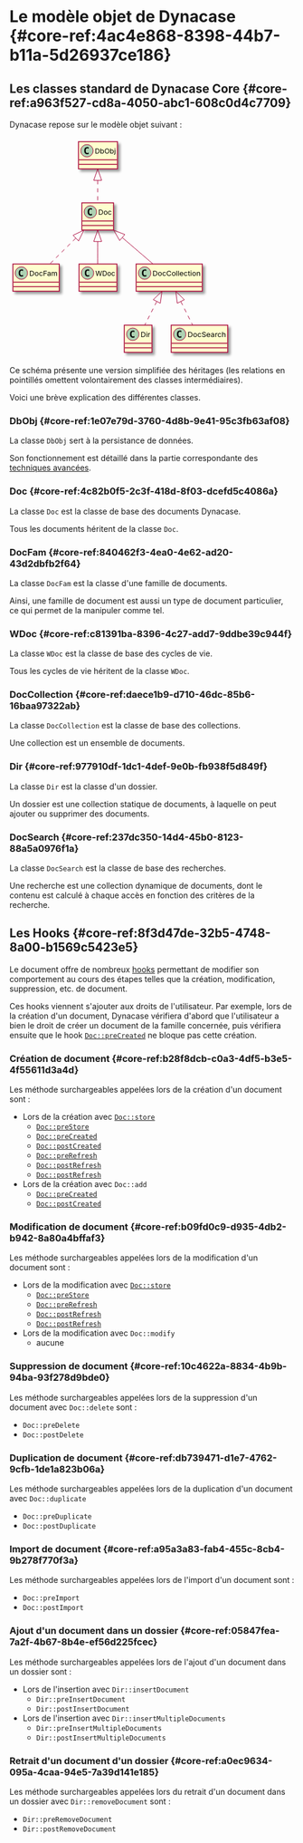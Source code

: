# Le modèle objet de Dynacase {#core-ref:4ac4e868-8398-44b7-b11a-5d26937ce186}

## Les classes standard de Dynacase Core {#core-ref:a963f527-cd8a-4050-abc1-608c0d4c7709}

Dynacase repose sur le modèle objet suivant :

<div class="uml classes">

<svg xmlns="http://www.w3.org/2000/svg" xmlns:xlink="http://www.w3.org/1999/xlink" height="389pt" style="width:395px;height:389px;" version="1.1" viewBox="0 0 395 389" width="395pt"><defs><filter height="300%" id="f1" width="300%" x="-1" y="-1"><feGaussianBlur result="blurOut" stdDeviation="2"/><feColorMatrix in="blurOut" result="blurOut2" type="matrix" values="0 0 0 0 0 0 0 0 0 0 0 0 0 0 0 0 0 0 .4 0"/><feOffset dx="4" dy="4" in="blurOut2" result="blurOut3"/><feBlend in="SourceGraphic" in2="blurOut3" mode="normal"/></filter></defs><g><rect fill="#FEFECE" filter="url(#f1)" height="48" style="stroke: #A80036; stroke-width: 1.5;" width="69" x="122" y="8"/><ellipse cx="137" cy="24" fill="#ADD1B2" rx="11" ry="11" style="stroke: #A80036; stroke-width: 1.0;"/><path d="M139.9688,29.6406 Q139.3906,29.9375 138.75,30.0859 Q138.1094,30.2344 137.4063,30.2344 Q134.9063,30.2344 133.5859,28.5859 Q132.2656,26.9375 132.2656,23.8125 Q132.2656,20.6875 133.5859,19.0313 Q134.9063,17.375 137.4063,17.375 Q138.1094,17.375 138.7578,17.5313 Q139.4063,17.6875 139.9688,17.9844 L139.9688,20.7031 Q139.3438,20.125 138.75,19.8516 Q138.1563,19.5781 137.5313,19.5781 Q136.1875,19.5781 135.5,20.6484 Q134.8125,21.7188 134.8125,23.8125 Q134.8125,25.9063 135.5,26.9766 Q136.1875,28.0469 137.5313,28.0469 Q138.1563,28.0469 138.75,27.7734 Q139.3438,27.5 139.9688,26.9219 L139.9688,29.6406 Z "/><text fill="#000000" font-size="12" lengthAdjust="spacingAndGlyphs" textLength="37" x="151" y="29.0156">DbObj</text><line style="stroke: #A80036; stroke-width: 1.5;" x1="123" x2="190" y1="40" y2="40"/><line style="stroke: #A80036; stroke-width: 1.5;" x1="123" x2="190" y1="48" y2="48"/><rect fill="#FEFECE" filter="url(#f1)" height="48" style="stroke: #A80036; stroke-width: 1.5;" width="56" x="128" y="116"/><ellipse cx="143" cy="132" fill="#ADD1B2" rx="11" ry="11" style="stroke: #A80036; stroke-width: 1.0;"/><path d="M145.9688,137.6406 Q145.3906,137.9375 144.75,138.0859 Q144.1094,138.2344 143.4063,138.2344 Q140.9063,138.2344 139.5859,136.5859 Q138.2656,134.9375 138.2656,131.8125 Q138.2656,128.6875 139.5859,127.0313 Q140.9063,125.375 143.4063,125.375 Q144.1094,125.375 144.7578,125.5313 Q145.4063,125.6875 145.9688,125.9844 L145.9688,128.7031 Q145.3438,128.125 144.75,127.8516 Q144.1563,127.5781 143.5313,127.5781 Q142.1875,127.5781 141.5,128.6484 Q140.8125,129.7188 140.8125,131.8125 Q140.8125,133.9063 141.5,134.9766 Q142.1875,136.0469 143.5313,136.0469 Q144.1563,136.0469 144.75,135.7734 Q145.3438,135.5 145.9688,134.9219 L145.9688,137.6406 Z "/><text fill="#000000" font-size="12" lengthAdjust="spacingAndGlyphs" textLength="24" x="157" y="137.0156">Doc</text><line style="stroke: #A80036; stroke-width: 1.5;" x1="129" x2="183" y1="148" y2="148"/><line style="stroke: #A80036; stroke-width: 1.5;" x1="129" x2="183" y1="156" y2="156"/><rect fill="#FEFECE" filter="url(#f1)" height="48" style="stroke: #A80036; stroke-width: 1.5;" width="82" x="6" y="224"/><ellipse cx="21" cy="240" fill="#ADD1B2" rx="11" ry="11" style="stroke: #A80036; stroke-width: 1.0;"/><path d="M23.9688,245.6406 Q23.3906,245.9375 22.75,246.0859 Q22.1094,246.2344 21.4063,246.2344 Q18.9063,246.2344 17.5859,244.5859 Q16.2656,242.9375 16.2656,239.8125 Q16.2656,236.6875 17.5859,235.0313 Q18.9063,233.375 21.4063,233.375 Q22.1094,233.375 22.7578,233.5313 Q23.4063,233.6875 23.9688,233.9844 L23.9688,236.7031 Q23.3438,236.125 22.75,235.8516 Q22.1563,235.5781 21.5313,235.5781 Q20.1875,235.5781 19.5,236.6484 Q18.8125,237.7188 18.8125,239.8125 Q18.8125,241.9063 19.5,242.9766 Q20.1875,244.0469 21.5313,244.0469 Q22.1563,244.0469 22.75,243.7734 Q23.3438,243.5 23.9688,242.9219 L23.9688,245.6406 Z "/><text fill="#000000" font-size="12" lengthAdjust="spacingAndGlyphs" textLength="50" x="35" y="245.0156">DocFam</text><line style="stroke: #A80036; stroke-width: 1.5;" x1="7" x2="87" y1="256" y2="256"/><line style="stroke: #A80036; stroke-width: 1.5;" x1="7" x2="87" y1="264" y2="264"/><rect fill="#FEFECE" filter="url(#f1)" height="48" style="stroke: #A80036; stroke-width: 1.5;" width="67" x="123" y="224"/><ellipse cx="138" cy="240" fill="#ADD1B2" rx="11" ry="11" style="stroke: #A80036; stroke-width: 1.0;"/><path d="M140.9688,245.6406 Q140.3906,245.9375 139.75,246.0859 Q139.1094,246.2344 138.4063,246.2344 Q135.9063,246.2344 134.5859,244.5859 Q133.2656,242.9375 133.2656,239.8125 Q133.2656,236.6875 134.5859,235.0313 Q135.9063,233.375 138.4063,233.375 Q139.1094,233.375 139.7578,233.5313 Q140.4063,233.6875 140.9688,233.9844 L140.9688,236.7031 Q140.3438,236.125 139.75,235.8516 Q139.1563,235.5781 138.5313,235.5781 Q137.1875,235.5781 136.5,236.6484 Q135.8125,237.7188 135.8125,239.8125 Q135.8125,241.9063 136.5,242.9766 Q137.1875,244.0469 138.5313,244.0469 Q139.1563,244.0469 139.75,243.7734 Q140.3438,243.5 140.9688,242.9219 L140.9688,245.6406 Z "/><text fill="#000000" font-size="12" lengthAdjust="spacingAndGlyphs" textLength="35" x="152" y="245.0156">WDoc</text><line style="stroke: #A80036; stroke-width: 1.5;" x1="124" x2="189" y1="256" y2="256"/><line style="stroke: #A80036; stroke-width: 1.5;" x1="124" x2="189" y1="264" y2="264"/><rect fill="#FEFECE" filter="url(#f1)" height="48" style="stroke: #A80036; stroke-width: 1.5;" width="117" x="224" y="224"/><ellipse cx="239" cy="240" fill="#ADD1B2" rx="11" ry="11" style="stroke: #A80036; stroke-width: 1.0;"/><path d="M241.9688,245.6406 Q241.3906,245.9375 240.75,246.0859 Q240.1094,246.2344 239.4063,246.2344 Q236.9063,246.2344 235.5859,244.5859 Q234.2656,242.9375 234.2656,239.8125 Q234.2656,236.6875 235.5859,235.0313 Q236.9063,233.375 239.4063,233.375 Q240.1094,233.375 240.7578,233.5313 Q241.4063,233.6875 241.9688,233.9844 L241.9688,236.7031 Q241.3438,236.125 240.75,235.8516 Q240.1563,235.5781 239.5313,235.5781 Q238.1875,235.5781 237.5,236.6484 Q236.8125,237.7188 236.8125,239.8125 Q236.8125,241.9063 237.5,242.9766 Q238.1875,244.0469 239.5313,244.0469 Q240.1563,244.0469 240.75,243.7734 Q241.3438,243.5 241.9688,242.9219 L241.9688,245.6406 Z "/><text fill="#000000" font-size="12" lengthAdjust="spacingAndGlyphs" textLength="85" x="253" y="245.0156">DocCollection</text><line style="stroke: #A80036; stroke-width: 1.5;" x1="225" x2="340" y1="256" y2="256"/><line style="stroke: #A80036; stroke-width: 1.5;" x1="225" x2="340" y1="264" y2="264"/><rect fill="#FEFECE" filter="url(#f1)" height="48" style="stroke: #A80036; stroke-width: 1.5;" width="49" x="203" y="332"/><ellipse cx="218" cy="348" fill="#ADD1B2" rx="11" ry="11" style="stroke: #A80036; stroke-width: 1.0;"/><path d="M220.9688,353.6406 Q220.3906,353.9375 219.75,354.0859 Q219.1094,354.2344 218.4063,354.2344 Q215.9063,354.2344 214.5859,352.5859 Q213.2656,350.9375 213.2656,347.8125 Q213.2656,344.6875 214.5859,343.0313 Q215.9063,341.375 218.4063,341.375 Q219.1094,341.375 219.7578,341.5313 Q220.4063,341.6875 220.9688,341.9844 L220.9688,344.7031 Q220.3438,344.125 219.75,343.8516 Q219.1563,343.5781 218.5313,343.5781 Q217.1875,343.5781 216.5,344.6484 Q215.8125,345.7188 215.8125,347.8125 Q215.8125,349.9063 216.5,350.9766 Q217.1875,352.0469 218.5313,352.0469 Q219.1563,352.0469 219.75,351.7734 Q220.3438,351.5 220.9688,350.9219 L220.9688,353.6406 Z "/><text fill="#000000" font-size="12" lengthAdjust="spacingAndGlyphs" textLength="17" x="232" y="353.0156">Dir</text><line style="stroke: #A80036; stroke-width: 1.5;" x1="204" x2="251" y1="364" y2="364"/><line style="stroke: #A80036; stroke-width: 1.5;" x1="204" x2="251" y1="372" y2="372"/><rect fill="#FEFECE" filter="url(#f1)" height="48" style="stroke: #A80036; stroke-width: 1.5;" width="100" x="286" y="332"/><ellipse cx="301" cy="348" fill="#ADD1B2" rx="11" ry="11" style="stroke: #A80036; stroke-width: 1.0;"/><path d="M303.9688,353.6406 Q303.3906,353.9375 302.75,354.0859 Q302.1094,354.2344 301.4063,354.2344 Q298.9063,354.2344 297.5859,352.5859 Q296.2656,350.9375 296.2656,347.8125 Q296.2656,344.6875 297.5859,343.0313 Q298.9063,341.375 301.4063,341.375 Q302.1094,341.375 302.7578,341.5313 Q303.4063,341.6875 303.9688,341.9844 L303.9688,344.7031 Q303.3438,344.125 302.75,343.8516 Q302.1563,343.5781 301.5313,343.5781 Q300.1875,343.5781 299.5,344.6484 Q298.8125,345.7188 298.8125,347.8125 Q298.8125,349.9063 299.5,350.9766 Q300.1875,352.0469 301.5313,352.0469 Q302.1563,352.0469 302.75,351.7734 Q303.3438,351.5 303.9688,350.9219 L303.9688,353.6406 Z "/><text fill="#000000" font-size="12" lengthAdjust="spacingAndGlyphs" textLength="68" x="315" y="353.0156">DocSearch</text><line style="stroke: #A80036; stroke-width: 1.5;" x1="287" x2="385" y1="364" y2="364"/><line style="stroke: #A80036; stroke-width: 1.5;" x1="287" x2="385" y1="372" y2="372"/><path d="M156,76.291 C156,89.817 156,104.184 156,115.844 " fill="none" style="stroke: #A80036; stroke-width: 1.0; stroke-dasharray: 7.0,7.0;"/><polygon fill="none" points="149,76.237,156,56.237,163,76.237,149,76.237" style="stroke: #A80036; stroke-width: 1.0;"/><path d="M117.087,178.556 C101.846,193.657 84.8292,210.518 71.3801,223.844 " fill="none" style="stroke: #A80036; stroke-width: 1.0; stroke-dasharray: 7.0,7.0;"/><polygon fill="none" points="112.404,173.342,131.538,164.237,122.258,183.287,112.404,173.342" style="stroke: #A80036; stroke-width: 1.0;"/><path d="M156,184.291 C156,197.817 156,212.184 156,223.844 " fill="none" style="stroke: #A80036; stroke-width: 1.0;"/><polygon fill="none" points="149,184.237,156,164.237,163,184.237,149,184.237" style="stroke: #A80036; stroke-width: 1.0;"/><path d="M199.61,177.38 C217.573,192.777 237.866,210.171 253.818,223.844 " fill="none" style="stroke: #A80036; stroke-width: 1.0;"/><polygon fill="none" points="194.906,182.568,184.277,164.237,204.018,171.938,194.906,182.568" style="stroke: #A80036; stroke-width: 1.0;"/><path d="M260.425,290.3649 C253.256,304.4428 245.523,319.6283 239.302,331.8436 " fill="none" style="stroke: #A80036; stroke-width: 1.0; stroke-dasharray: 7.0,7.0;"/><polygon fill="none" points="254.343,286.8827,269.657,272.237,266.819,293.236,254.343,286.8827" style="stroke: #A80036; stroke-width: 1.0;"/><path d="M303.182,290.3649 C310.221,304.4428 317.814,319.6283 323.922,331.8436 " fill="none" style="stroke: #A80036; stroke-width: 1.0; stroke-dasharray: 7.0,7.0;"/><polygon fill="none" points="296.802,293.2564,294.119,272.237,309.324,286.9953,296.802,293.2564" style="stroke: #A80036; stroke-width: 1.0;"/></g></svg>

</div>

Ce schéma présente une version simplifiée des héritages
(les relations en pointillés omettent volontairement des classes intermédiaires).

Voici une brève explication des différentes classes.

### DbObj {#core-ref:1e07e79d-3760-4d8b-9e41-95c3fb63af08}

La classe `DbObj` sert à la persistance de données.

Son fonctionnement est détaillé dans la partie correspondante des
[techniques avancées][advanced_dbobj].

### Doc {#core-ref:4c82b0f5-2c3f-418d-8f03-dcefd5c4086a}

La classe `Doc` est la classe de base des documents Dynacase.

Tous les documents héritent de la classe `Doc`.

### DocFam {#core-ref:840462f3-4ea0-4e62-ad20-43d2dbfb2f64}

La classe `DocFam` est la classe d'une famille de documents.

Ainsi, une famille de document est aussi un type de document particulier,
ce qui permet de la manipuler comme tel.

### WDoc {#core-ref:c81391ba-8396-4c27-add7-9ddbe39c944f}

La classe `WDoc` est la classe de base des cycles de vie.

Tous les cycles de vie héritent de la classe `WDoc`.

### DocCollection {#core-ref:daece1b9-d710-46dc-85b6-16baa97322ab}

La classe `DocCollection` est la classe de base des collections.

Une collection est un ensemble de documents.

### Dir {#core-ref:977910df-1dc1-4def-9e0b-fb938f5d849f}

La classe `Dir` est la classe d'un dossier.

Un dossier est une collection statique de documents,
à laquelle on peut ajouter ou supprimer des documents.

### DocSearch {#core-ref:237dc350-14d4-45b0-8123-88a5a0976f1a}

La classe `DocSearch` est la classe de base des recherches.

Une recherche est une collection dynamique de documents,
dont le contenu est calculé à chaque accès en fonction
des critères de la recherche.

## Les Hooks {#core-ref:8f3d47de-32b5-4748-8a00-b1569c5423e5}

Le document offre de nombreux [hooks][WP_hooks] permettant de modifier son 
comportement au cours des étapes telles que la création, modification, 
suppression, etc. de document.

Ces hooks viennent s'ajouter aux droits de l'utilisateur.
Par exemple, lors de la création d'un document, Dynacase vérifiera d'abord
que l'utilisateur a bien le droit de créer un document de la famille concernée,
puis vérifiera ensuite que le hook [`Doc::preCreated`][doc_precreated] ne bloque pas cette création.

### Création de document {#core-ref:b28f8dcb-c0a3-4df5-b3e5-4f55611d3a4d}

Les méthode surchargeables appelées lors de la création d'un document sont :

*   Lors de la création avec [`Doc::store`][doc_store]
    *   [`Doc::preStore`][doc_prestore]
    *   [`Doc::preCreated`][doc_precreated]
    *   [`Doc::postCreated`][doc_postcreated]
    *   [`Doc::preRefresh`][doc_prerefresh]
    *   [`Doc::postRefresh`][doc_postrefresh]
    *   [`Doc::postRefresh`][doc_poststore]
*   Lors de la création avec `Doc::add`
    *   [`Doc::preCreated`][doc_precreated]
    *   [`Doc::postCreated`][doc_postcreated]

### Modification de document {#core-ref:b09fd0c9-d935-4db2-b942-8a80a4bffaf3}

Les méthode surchargeables appelées lors de la modification d'un document sont :

*   Lors de la modification avec [`Doc::store`][doc_store]
    *   [`Doc::preStore`][doc_prestore]
    *   [`Doc::preRefresh`][doc_prerefresh]
    *   [`Doc::postRefresh`][doc_postrefresh]
    *   [`Doc::postRefresh`][doc_poststore]
*   Lors de la modification avec `Doc::modify`
    *   aucune

### Suppression de document {#core-ref:10c4622a-8834-4b9b-94ba-93f278d9bde0}

Les méthode surchargeables appelées lors de la suppression d'un document 
avec `Doc::delete` sont :

*   `Doc::preDelete`
*   `Doc::postDelete`

### Duplication de document {#core-ref:db739471-d1e7-4762-9cfb-1de1a823b06a}

Les méthode surchargeables appelées lors de la duplication d'un document 
avec `Doc::duplicate`

*   `Doc::preDuplicate`
*   `Doc::postDuplicate`

### Import de document {#core-ref:a95a3a83-fab4-455c-8cb4-9b278f770f3a}

Les méthode surchargeables appelées lors de l'import d'un document sont :

*   `Doc::preImport`
*   `Doc::postImport`

### Ajout d'un document dans un dossier {#core-ref:05847fea-7a2f-4b67-8b4e-ef56d225fcec}

Les méthode surchargeables appelées lors de l'ajout d'un document
dans un dossier sont :

*   Lors de l'insertion avec `Dir::insertDocument`
    *   `Dir::preInsertDocument`
    *   `Dir::postInsertDocument`
*   Lors de l'insertion avec `Dir::insertMultipleDocuments`
    *   `Dir::preInsertMultipleDocuments`
    *   `Dir::postInsertMultipleDocuments`

### Retrait d'un document d'un dossier {#core-ref:a0ec9634-095a-4caa-94e5-7a39d141e185}

Les méthode surchargeables appelées lors du retrait d'un document
dans un dossier avec `Dir::removeDocument` sont :

*   `Dir::preRemoveDocument`
*   `Dir::postRemoveDocument`

<!-- links -->
[advanced_dbobj]: #core-ref:7a62bb83-17a0-478d-a853-bc359d0fb8fb
[WP_hooks]: http://fr.wikipedia.org/wiki/Hook_%28informatique%29 "Définition des hooks sur wikipedia"
[doc_store]: #core-ref:b8540d13-ece6-4e9e-9b72-6a56bca9da12
[doc_prestore]: #core-ref:3517da95-82fe-4adb-8bc4-ef49ca55edb0
[doc_precreated]: #core-ref:e85aa9d4-5e62-4a60-9d1c-f60433301747
[doc_postcreated]: #core-ref:b8f80e6b-a374-4bf4-bc76-47290cd69c45
[doc_prerefresh]: #core-ref:580d6be1-6b6a-439b-abd7-34b26cfaf2e5
[doc_postrefresh]: #core-ref:9352c534-3691-41e3-b293-599db8e9a4fd
[doc_poststore]: #core-ref:99520a31-0aef-4bc6-b20a-114737059d17
